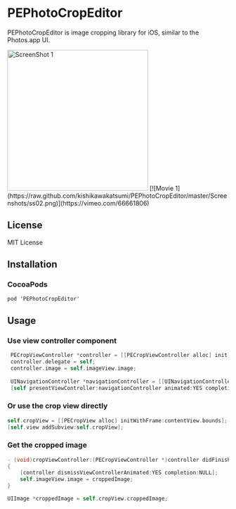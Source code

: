 PEPhotoCropEditor
=================

PEPhotoCropEditor is image cropping library for iOS, similar to the Photos.app UI.

<img src="https://raw.github.com/kishikawakatsumi/PEPhotoCropEditor/master/Screenshots/ss01.png" alt="ScreenShot 1" width="320px" style="width: 320px;" />
[![Movie 1](https://raw.github.com/kishikawakatsumi/PEPhotoCropEditor/master/Screenshots/ss02.png)](https://vimeo.com/66661806)

## License
MIT License

## Installation
### CocoaPods
`pod 'PEPhotoCropEditor'`

## Usage

### Use view controller component

```objective-c
 PECropViewController *controller = [[PECropViewController alloc] init];
 controller.delegate = self;
 controller.image = self.imageView.image;
 
 UINavigationController *navigationController = [[UINavigationController alloc] initWithRootViewController:controller];
 [self presentViewController:navigationController animated:YES completion:NULL];
```

### Or use the crop view directly

```objective-c
self.cropView = [[PECropView alloc] initWithFrame:contentView.bounds];
[self.view addSubview:self.cropView];
```

### Get the cropped image

```objective-c
- (void)cropViewController:(PECropViewController *)controller didFinishCroppingImage:(UIImage *)croppedImage
{
    [controller dismissViewControllerAnimated:YES completion:NULL];
    self.imageView.image = croppedImage;
}
```

```objective-c
UIImage *croppedImage = self.cropView.croppedImage;
```
